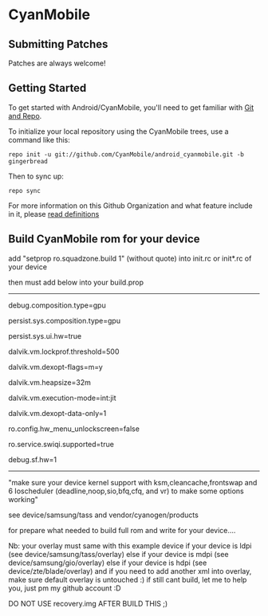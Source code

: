 CyanMobile
===========

Submitting Patches
------------------
Patches are always welcome!

Getting Started
---------------

To get started with Android/CyanMobile, you'll need to get
familiar with [Git and Repo](http://source.android.com/download/using-repo).

To initialize your local repository using the CyanMobile trees, use a command like this:

    repo init -u git://github.com/CyanMobile/android_cyanmobile.git -b gingerbread

Then to sync up:

    repo sync

For more information on this Github Organization and what feature include in it, 
please [read definitions](https://github.com/CyanMobile/android_cyanmobile/blob/gingerbread/Definitions.txt)



Build CyanMobile rom for your device
------------------------------------

add "setprop ro.squadzone.build 1" (without quote) into init.rc or init*.rc of your device

then must add below into your build.prop
*******************************************
debug.composition.type=gpu

persist.sys.composition.type=gpu

persist.sys.ui.hw=true

dalvik.vm.lockprof.threshold=500

dalvik.vm.dexopt-flags=m=y

dalvik.vm.heapsize=32m

dalvik.vm.execution-mode=int:jit

dalvik.vm.dexopt-data-only=1

ro.config.hw_menu_unlockscreen=false

ro.service.swiqi.supported=true

debug.sf.hw=1
************************************************************

"make sure your device kernel support with ksm,cleancache,frontswap and 
6 Ioscheduler (deadline,noop,sio,bfq,cfq, and vr) to make some options working"

see device/samsung/tass and vendor/cyanogen/products

for prepare what needed to build full rom
and write for your device....

Nb: your overlay must same with this example device 
if your device is ldpi (see device/samsung/tass/overlay)
else if your device is mdpi (see device/samsung/gio/overlay)
else if your device is hdpi (see device/zte/blade/overlay)
and if you need to add another xml into overlay, make sure default overlay is untouched :)
if still cant build, let me to help you, just pm my github account :D

DO NOT USE recovery.img AFTER BUILD THIS ;)
